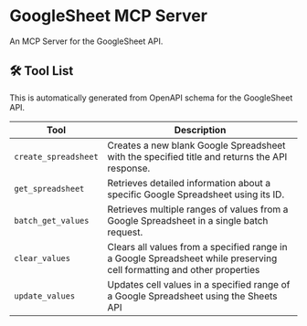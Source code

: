# GoogleSheet MCP Server

An MCP Server for the GoogleSheet API.

## 🛠️ Tool List

This is automatically generated from OpenAPI schema for the GoogleSheet API.


| Tool | Description |
|------|-------------|
| `create_spreadsheet` | Creates a new blank Google Spreadsheet with the specified title and returns the API response. |
| `get_spreadsheet` | Retrieves detailed information about a specific Google Spreadsheet using its ID. |
| `batch_get_values` | Retrieves multiple ranges of values from a Google Spreadsheet in a single batch request. |
| `clear_values` | Clears all values from a specified range in a Google Spreadsheet while preserving cell formatting and other properties |
| `update_values` | Updates cell values in a specified range of a Google Spreadsheet using the Sheets API |
